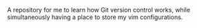 A repository for me to learn how Git version control works, while simultaneously
having a place to store my vim configurations.
